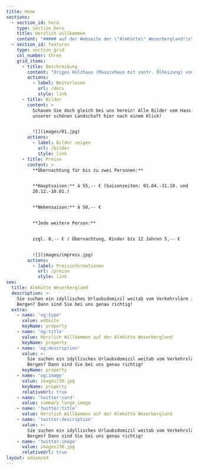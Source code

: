```yaml
---
title: Home
sections:
  - section_id: hero
    type: section_hero
    title: Herzlich willkommen
    content: "##### auf der Webseite der \"Almhütte\" Weserbergland!\n\n![](images/startpic.jpg)\n\n**Sie suchen ein Urlaubsdomizil...**\n\n*   idyllisch am Waldrand gelegen, mit weitem Ausblick ins Tal?\n\n*   ohne den Verkehrslärm, wo Sie nur Vogelgezwitscher hören?\n\n*   mit wunderbaren Wanderwegen, geeignet auch für Mountainbikes?\n\n*   dazu liebevoll möbliert, wo auch Ihr tierischer Gefährte willkommen ist?\n\n*   kurz, einen Ort, der die Seele streichelt, für Individualisten...?\n\n##### Dann sind Sie richtig auf der Homepage „Weserbergland-almhuette“!\n\nMöchten Sie über die Belegung informiert werden, wechseln Sie bitte auf die Seite\_[www.hundeurlaub.de](http://www.hundeurlaub.de/).\n"
  - section_id: features
    type: section_grid
    col_number: three
    grid_items:
      - title: Beschreibung
        content: "Uriges Holzhaus (Massivhaus mit zentr. Ölheizung) von 120 qm auf einem 1.200 qm\_großen Grundstück direkt am Waldrand.\n\nKind und Hund können sich hier gefahrlos frei auf dem geschlossenen Grundstück bewegen.\n\n3 Schlafräume für insgesamt 5 Personen (mehr möglich).\n\n![](images/04.jpg)\n"
        actions:
          - label: Weiterlesen
            url: /docs
            style: link
      - title: Bilder
        content: >
          Schauen Sie doch gleich bei uns herein! Alle Bilder vom Haus und
          unserer schönen Landschaft hier nach einem Klick!


          ![](images/01.jpg)
        actions:
          - label: Bilder zeigen
            url: /bilder
            style: link
      - title: Preise
        content: >
          **Übernachtung für bis zu zwei Personen:**


          **Hauptsaison:** à 55,-- € (Saisonzeiten: 01.04.-31.10. und
          20.12.-10.01.)


          **Nebensaison:** à 50,-- €


          **Jede weitere Person:**


          zzgl. 8,-- € / Übernachtung, Kinder bis 12 Jahren 5,-- €


          ![](images/impress.jpg)
        actions:
          - label: Preisinformationen
            url: /preise
            style: link
seo:
  title: Almhütte Weserbergland
  description: >-
    Sie suchen ein idyllisches Urlaubsdomizil weitab vom Verkehrslärm in den
    Bergen? Dann sind Sie bei uns genau richtig!
  extra:
    - name: 'og:type'
      value: website
      keyName: property
    - name: 'og:title'
      value: Herzlich Willkommen auf der Almhütte Weserbergland
      keyName: property
    - name: 'og:description'
      value: >-
        Sie suchen ein idyllisches Urlaubsdomizil weitab vom Verkehrslärm in den
        Bergen? Dann sind Sie bei uns genau richtig!
      keyName: property
    - name: 'og:image'
      value: images/30.jpg
      keyName: property
      relativeUrl: true
    - name: 'twitter:card'
      value: summary_large_image
    - name: 'twitter:title'
      value: Herzlich Willkommen auf der Almhütte Weserbergland
    - name: 'twitter:description'
      value: >-
        Sie suchen ein idyllisches Urlaubsdomizil weitab vom Verkehrslärm in den
        Bergen? Dann sind Sie bei uns genau richtig!
    - name: 'twitter:image'
      value: images/30.jpg
      relativeUrl: true
layout: advanced
---
```

